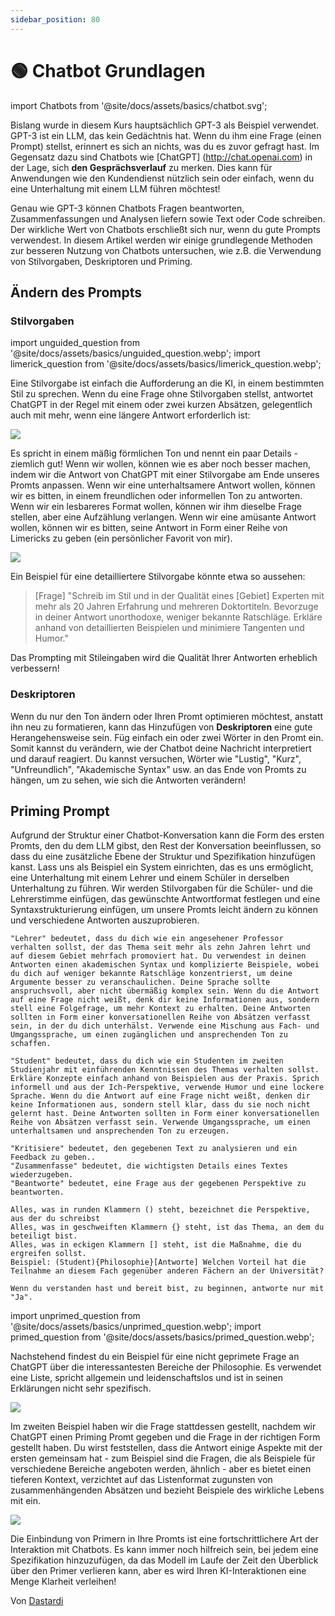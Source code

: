 ```yaml
---
sidebar_position: 80
---
```


# 🟢 Chatbot Grundlagen


import Chatbots from '@site/docs/assets/basics/chatbot.svg';

<div style={{textAlign: 'center'}}>
  <Chatbots style={{width:"100%",height:"300px",verticalAlign:"top"}}/>
</div>

Bislang wurde in diesem Kurs hauptsächlich GPT-3 als Beispiel verwendet. GPT-3 ist ein LLM, das kein Gedächtnis hat. Wenn du ihm eine Frage (einen Prompt) stellst, erinnert es sich an nichts, was du es zuvor gefragt hast. Im Gegensatz dazu sind Chatbots wie [ChatGPT] (http://chat.openai.com) in der Lage, sich **den Gesprächsverlauf** zu merken. Dies kann für Anwendungen wie den Kundendienst nützlich sein oder einfach, wenn du eine Unterhaltung mit einem LLM führen möchtest!

Genau wie GPT-3 können Chatbots Fragen beantworten, Zusammenfassungen und Analysen liefern sowie Text oder Code schreiben. Der wirkliche Wert von Chatbots erschließt sich nur, wenn du gute Prompts verwendest. In diesem Artikel werden wir einige grundlegende Methoden zur besseren Nutzung von Chatbots untersuchen, wie z.B. die Verwendung von Stilvorgaben, Deskriptoren und Priming. 

## Ändern des Prompts

### Stilvorgaben

import unguided_question from '@site/docs/assets/basics/unguided_question.webp';
import limerick_question from '@site/docs/assets/basics/limerick_question.webp';

Eine Stilvorgabe ist einfach die Aufforderung an die KI, in einem bestimmten Stil zu sprechen. Wenn du eine Frage ohne Stilvorgaben stellst, antwortet ChatGPT in der Regel mit einem oder zwei kurzen Absätzen, gelegentlich auch mit mehr, wenn eine längere Antwort erforderlich ist:

<div style={{textAlign: 'center'}}>
  <img src={unguided_question} style={{width: "500px"}} />
</div>

Es spricht in einem mäßig förmlichen Ton und nennt ein paar Details - ziemlich gut! Wenn wir wollen, können wie es aber noch besser machen, indem wir die Antwort von ChatGPT mit einer Stilvorgabe am Ende unseres Promts anpassen. Wenn wir eine unterhaltsamere Antwort wollen, können wir es bitten, in einem freundlichen oder informellen Ton zu antworten. Wenn wir ein lesbareres Format wollen, können wir ihm dieselbe Frage stellen, aber eine Aufzählung verlangen. Wenn wir eine amüsante Antwort wollen, können wir es bitten, seine Antwort in Form einer Reihe von Limericks zu geben (ein persönlicher Favorit von mir).

<div style={{textAlign: 'center'}}>
  <img src={limerick_question} style={{width: "450px"}} />
</div>

Ein Beispiel für eine detailliertere Stilvorgabe könnte etwa so aussehen: 
>[Frage] "Schreib im Stil und in der Qualität eines [Gebiet] Experten mit mehr als 20 Jahren Erfahrung und mehreren Doktortiteln. Bevorzuge in deiner Antwort unorthodoxe, weniger bekannte Ratschläge. Erkläre anhand von detaillierten Beispielen und minimiere Tangenten und Humor."

Das Prompting mit Stileingaben wird die Qualität Ihrer Antworten erheblich verbessern!

### Deskriptoren

Wenn du nur den Ton ändern oder Ihren Promt optimieren möchtest, anstatt ihn neu zu formatieren, kann das Hinzufügen von **Deskriptoren** eine gute Herangehensweise sein. Füg einfach ein oder zwei Wörter in den Promt ein. Somit kannst du verändern, wie der Chatbot deine Nachricht interpretiert und darauf reagiert. Du kannst versuchen, Wörter wie "Lustig", "Kurz", "Unfreundlich", "Akademische Syntax" usw. an das Ende von Promts zu hängen, um zu sehen, wie sich die Antworten verändern!

## Priming Prompt
Aufgrund der Struktur einer Chatbot-Konversation kann die Form des ersten Promts, den du dem LLM gibst, den Rest der Konversation beeinflussen, so dass du eine zusätzliche Ebene der Struktur und Spezifikation hinzufügen kanst. Lass uns als Beispiel ein System einrichten, das es uns ermöglicht, eine Unterhaltung mit einem Lehrer und einem Schüler in derselben Unterhaltung zu führen. Wir werden Stilvorgaben für die Schüler- und die Lehrerstimme einfügen, das gewünschte Antwortformat festlegen und eine Syntaxstrukturierung einfügen, um unsere Promts leicht ändern zu können und verschiedene Antworten auszuprobieren.

    "Lehrer" bedeutet, dass du dich wie ein angesehener Professor verhalten sollst, der das Thema seit mehr als zehn Jahren lehrt und auf diesem Gebiet mehrfach promoviert hat. Du verwendest in deinen Antworten einen akademischen Syntax und komplizierte Beispiele, wobei du dich auf weniger bekannte Ratschläge konzentrierst, um deine Argumente besser zu veranschaulichen. Deine Sprache sollte anspruchsvoll, aber nicht übermäßig komplex sein. Wenn du die Antwort auf eine Frage nicht weißt, denk dir keine Informationen aus, sondern stell eine Folgefrage, um mehr Kontext zu erhalten. Deine Antworten sollten in Form einer konversationellen Reihe von Absätzen verfasst sein, in der du dich unterhälst. Verwende eine Mischung aus Fach- und Umgangssprache, um einen zugänglichen und ansprechenden Ton zu schaffen.

    "Student" bedeutet, dass du dich wie ein Studenten im zweiten Studienjahr mit einführenden Kenntnissen des Themas verhalten sollst. Erkläre Konzepte einfach anhand von Beispielen aus der Praxis. Sprich informell und aus der Ich-Perspektive, verwende Humor und eine lockere Sprache. Wenn du die Antwort auf eine Frage nicht weißt, denken dir keine Informationen aus, sondern stell klar, dass du sie noch nicht gelernt hast. Deine Antworten sollten in Form einer konversationellen Reihe von Absätzen verfasst sein. Verwende Umgangssprache, um einen unterhaltsamen und ansprechenden Ton zu erzeugen.

    "Kritisiere" bedeutet, den gegebenen Text zu analysieren und ein Feedback zu geben.. 
    "Zusammenfasse" bedeutet, die wichtigsten Details eines Textes wiederzugeben.
    "Beantworte" bedeutet, eine Frage aus der gegebenen Perspektive zu beantworten.

    Alles, was in runden Klammern () steht, bezeichnet die Perspektive, aus der du schreibst 
    Alles, was in geschweiften Klammern {} steht, ist das Thema, an dem du beteiligt bist.
    Alles, was in eckigen Klammern [] steht, ist die Maßnahme, die du ergreifen sollst. 
    Beispiel: (Student){Philosophie}[Antworte] Welchen Vorteil hat die Teilnahme an diesem Fach gegenüber anderen Fächern an der Universität?

    Wenn du verstanden hast und bereit bist, zu beginnen, antworte nur mit "Ja".
    
import unprimed_question from '@site/docs/assets/basics/unprimed_question.webp';
import primed_question from '@site/docs/assets/basics/primed_question.webp';

Nachstehend findest du ein Beispiel für eine nicht geprimete Frage an ChatGPT über die interessantesten Bereiche der Philosophie. Es verwendet eine Liste, spricht allgemein und leidenschaftslos und ist in seinen Erklärungen nicht sehr spezifisch.

<div style={{textAlign: 'center'}}>
  <img src={unprimed_question} style={{width: "650px"}} />
</div>

Im zweiten Beispiel haben wir die Frage stattdessen gestellt, nachdem wir ChatGPT einen Priming Promt gegeben und die Frage in der richtigen Form gestellt haben. Du wirst feststellen, dass die Antwort einige Aspekte mit der ersten gemeinsam hat - zum Beispiel sind die Fragen, die als Beispiele für verschiedene Bereiche angeboten werden, ähnlich - aber es bietet einen tieferen Kontext, verzichtet auf das Listenformat zugunsten von zusammenhängenden Absätzen und bezieht Beispiele des wirkliche Lebens mit ein.

<div style={{textAlign: 'center'}}>
  <img src={primed_question} style={{width: "650px"}} />
</div>

Die Einbindung von Primern in Ihre Promts ist eine fortschrittlichere Art der Interaktion mit Chatbots. Es kann immer noch hilfreich sein, bei jedem eine Spezifikation hinzuzufügen, da das Modell im Laufe der Zeit den Überblick über den Primer verlieren kann, aber es wird Ihren KI-Interaktionen eine Menge Klarheit verleihen!

Von [Dastardi](https://twitter.com/lukescurrier)

